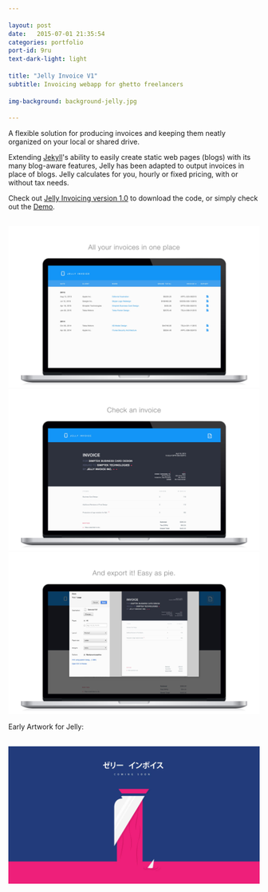 ```yaml
---

layout: post
date:   2015-07-01 21:35:54
categories: portfolio
port-id: 9ru
text-dark-light: light

title: "Jelly Invoice V1"
subtitle: Invoicing webapp for ghetto freelancers

img-background: background-jelly.jpg

---
```


A flexible solution for producing invoices and keeping them neatly organized on your local or shared drive.

Extending <a href="http://jekyllrb.com/" target="_blank">Jekyll</a>'s ability to easily create static web pages (blogs) with its many blog-aware features, Jelly has been adapted to output invoices in place of blogs. Jelly calculates for you, hourly or fixed pricing, with or without tax needs.

Check out <a href="http://mrurka.github.io/jelly-invoice-website/" target="_blank">Jelly Invoicing version 1.0</a> to download the code, or simply check out the <a href="http://mrurka.github.io/jelly-invoice/" target="_blank">Demo</a>.

<div class="image-container">
    <img class="clear" src=""/>
    <img class="w4" src="./img/work/jelly/jelly-invoice-screen1.jpg" alt="Preview of Jelly Invoice's Index of Invoices"/>
    <img class="w4" src="./img/work/jelly/jelly-invoice-screen2.jpg" alt="Preview of Jelly Invoice Invoice Page"/>
    <img class="w4" src="./img/work/jelly/jelly-invoice-screen3.jpg" alt="Preview of Jelly Invoice Exporting an invoice"/>
</div>

Early Artwork for Jelly: 

<div class="image-container">
    <img class="clear" src=""/>
    <img class="w4" src="./img/work/jelly/jelly-invoice-wide.jpg" alt="Promo photo for Jelly Invoice"/>
</div>